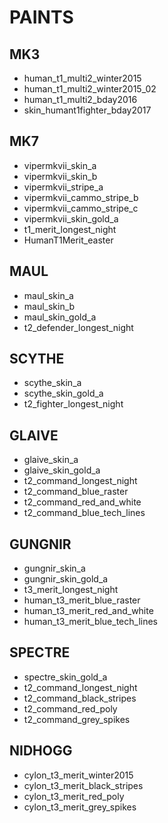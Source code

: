 # PAINTS
## MK3
- human_t1_multi2_winter2015
- human_t1_multi2_winter2015_02
- human_t1_multi2_bday2016
- skin_humant1fighter_bday2017

## MK7
- vipermkvii_skin_a
- vipermkvii_skin_b
- vipermkvii_stripe_a
- vipermkvii_cammo_stripe_b
- vipermkvii_cammo_stripe_c
- vipermkvii_skin_gold_a
- t1_merit_longest_night
- HumanT1Merit_easter

## MAUL
- maul_skin_a
- maul_skin_b
- maul_skin_gold_a
- t2_defender_longest_night

## SCYTHE
- scythe_skin_a
- scythe_skin_gold_a
- t2_fighter_longest_night

## GLAIVE
- glaive_skin_a
- glaive_skin_gold_a
- t2_command_longest_night
- t2_command_blue_raster
- t2_command_red_and_white
- t2_command_blue_tech_lines

## GUNGNIR
- gungnir_skin_a
- gungnir_skin_gold_a
- t3_merit_longest_night
- human_t3_merit_blue_raster
- human_t3_merit_red_and_white
- human_t3_merit_blue_tech_lines

## SPECTRE
- spectre_skin_gold_a
- t2_command_longest_night
- t2_command_black_stripes
- t2_command_red_poly
- t2_command_grey_spikes

## NIDHOGG
- cylon_t3_merit_winter2015
- cylon_t3_merit_black_stripes
- cylon_t3_merit_red_poly
- cylon_t3_merit_grey_spikes